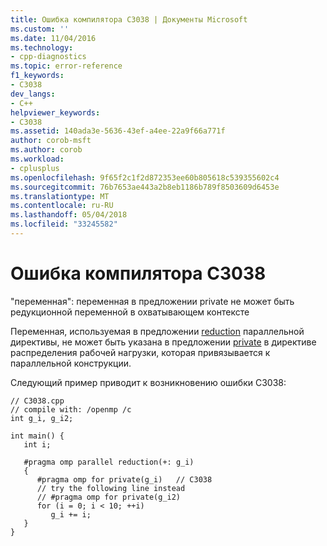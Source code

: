 ```yaml
---
title: Ошибка компилятора C3038 | Документы Microsoft
ms.custom: ''
ms.date: 11/04/2016
ms.technology:
- cpp-diagnostics
ms.topic: error-reference
f1_keywords:
- C3038
dev_langs:
- C++
helpviewer_keywords:
- C3038
ms.assetid: 140ada3e-5636-43ef-a4ee-22a9f66a771f
author: corob-msft
ms.author: corob
ms.workload:
- cplusplus
ms.openlocfilehash: 9f65f2c1f2d872353ee60b805618c539355602c4
ms.sourcegitcommit: 76b7653ae443a2b8eb1186b789f8503609d6453e
ms.translationtype: MT
ms.contentlocale: ru-RU
ms.lasthandoff: 05/04/2018
ms.locfileid: "33245582"
---
```

# <a name="compiler-error-c3038"></a>Ошибка компилятора C3038
"переменная": переменная в предложении private не может быть редукционной переменной в охватывающем контексте  
  
 Переменная, используемая в предложении [reduction](../../parallel/openmp/reference/reduction.md) параллельной директивы, не может быть указана в предложении [private](../../parallel/openmp/reference/private-openmp.md) в директиве распределения рабочей нагрузки, которая привязывается к параллельной конструкции.  
  
 Следующий пример приводит к возникновению ошибки C3038:  
  
```  
// C3038.cpp  
// compile with: /openmp /c  
int g_i, g_i2;  
  
int main() {  
   int i;  
  
   #pragma omp parallel reduction(+: g_i)  
   {  
      #pragma omp for private(g_i)   // C3038  
      // try the following line instead  
      // #pragma omp for private(g_i2)  
      for (i = 0; i < 10; ++i)  
         g_i += i;  
   }  
}  
```